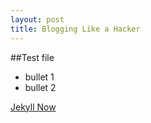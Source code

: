```yaml
---
layout: post
title: Blogging Like a Hacker
---
```


##Test file

- bullet 1
- bullet 2

[Jekyll Now](http://github.com/barryclark/jekyll-now/)
